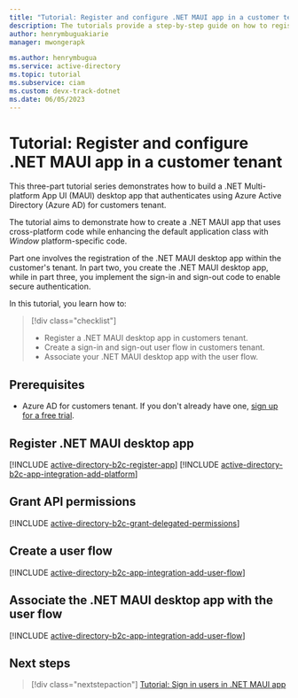 ```yaml
---
title: "Tutorial: Register and configure .NET MAUI app in a customer tenant"
description: The tutorials provide a step-by-step guide on how to register and configure a .NET MAUI desktop app with Azure AD for the customer's tenant.
author: henrymbuguakiarie
manager: mwongerapk

ms.author: henrymbugua
ms.service: active-directory
ms.topic: tutorial
ms.subservice: ciam
ms.custom: devx-track-dotnet
ms.date: 06/05/2023
---
```


# Tutorial: Register and configure .NET MAUI app in a customer tenant

This three-part tutorial series demonstrates how to build a .NET Multi-platform App UI (MAUI) desktop app that authenticates using Azure Active Directory (Azure AD) for customers tenant. 

The tutorial aims to demonstrate how to create a .NET MAUI app that uses cross-platform code while enhancing the default application class with _Window_ platform-specific code.

Part one involves the registration of the .NET MAUI desktop app within the customer's tenant. In part two, you create the .NET MAUI desktop app, while in part three, you implement the sign-in and sign-out code to enable secure authentication.

In this tutorial, you learn how to:

> [!div class="checklist"]
>
> - Register a .NET MAUI desktop app in customers tenant.
> - Create a sign-in and sign-out user flow in customers tenant.
> - Associate your .NET MAUI desktop app with the user flow.

## Prerequisites

- Azure AD for customers tenant. If you don't already have one, <a href="https://aka.ms/ciam-free-trial?wt.mc_id=ciamcustomertenantfreetrial_linkclick_content_cnl" target="_blank">sign up for a free trial</a>.

## Register .NET MAUI desktop app

[!INCLUDE [active-directory-b2c-register-app](./includes/register-app/register-client-app-common.md)]
[!INCLUDE [active-directory-b2c-app-integration-add-platform](./includes/register-app/add-platform-redirect-url-dotnet-maui.md)]

## Grant API permissions

[!INCLUDE [active-directory-b2c-grant-delegated-permissions](./includes/register-app/grant-api-permission-sign-in.md)]

## Create a user flow

[!INCLUDE [active-directory-b2c-app-integration-add-user-flow](./includes/configure-user-flow/create-sign-in-sign-out-user-flow.md)]

## Associate the .NET MAUI desktop app with the user flow

[!INCLUDE [active-directory-b2c-app-integration-add-user-flow](./includes/configure-user-flow/add-app-user-flow.md)]

## Next steps

> [!div class="nextstepaction"]
> [Tutorial: Sign in users in .NET MAUI app](tutorial-desktop-app-maui-sign-in-prepare-app.md)

